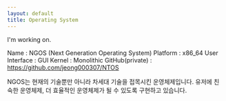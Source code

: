 ```yaml
---
layout: default
title: Operating System
---
```


I'm working on.

 Name : NGOS (Next Generation Operating System)
 Platform : x86_64
 User Interface : GUI
 Kernel : Monolithic
 GitHub(private) : https://github.com/jeong000307/NTOS

 NGOS는 현재의 기술뿐만 아니라 차세대 기술을 접목시킨 운영체제입니다. 유저에 친숙한 운영체제, 더 효율적인 운영체제가 될 수 있도록 구현하고 있습니다.
